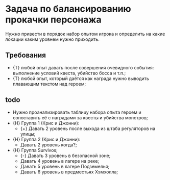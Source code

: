 # Задача по балансированию прокачки персонажа
Нужно привести в порядок набор опытом игрока и определить на какие локации каким уровнем нужно приходить.

## Требования

* {T} любой опыт давать после совершения очевидного события: выполнение условий квеста, убийство босса и т.п.;
* {T} любой опыт, который даётся как награда нужно выводить плавающим текстом над героем;

## todo

* Нужно проанализировать таблицу набора опыта героем и сопоставить её с наградами за квесты и убийства монстров;
* {H} Группа 1 (Крис и Джонни):
   * {+} Давать 2 уровень после выхода из штаба регуляторов на улицы;
* {H} Группа 2 (Крис и Джонни):
   * Давать 2 уровень когда?;
* {H} Группа Survivos;
   * {-} Давать 3 уровень в безопасной зоне;
   * Давать 4 уровень в лагере на реке;
   * Давать 5 уровень в лагере Подземелья;
   * Давать 6 уровень в предместьях Хэмхолла;